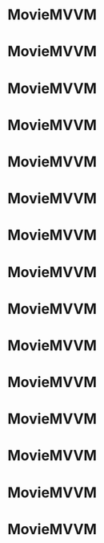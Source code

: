 # MovieMVVM
# MovieMVVM
# MovieMVVM
# MovieMVVM
# MovieMVVM
# MovieMVVM
# MovieMVVM
# MovieMVVM
# MovieMVVM
# MovieMVVM
# MovieMVVM
# MovieMVVM
# MovieMVVM
# MovieMVVM
# MovieMVVM
